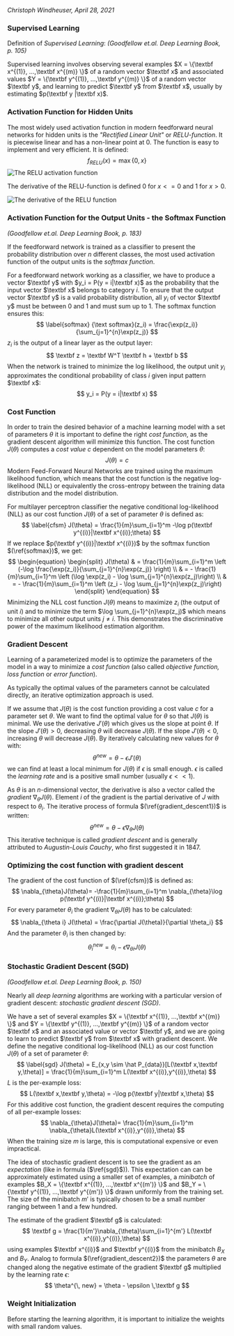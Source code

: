 *Christoph Windheuser, April 28, 2021*

### Supervised Learning

Definition of *Supervised Learning*:
*(Goodfellow et.al. Deep Learning Book, p. 105)*

Supervised learning involves observing several examples $X = \{\textbf x^{(1)}, ...,\textbf x^{(m)} \}$ of a random vector $\textbf x$ and associated values $Y = \{\textbf y^{(1)}, ...,\textbf y^{(m)} \}$ of a random vector $\textbf y$, and learning to predict $\textbf y$ from $\textbf x$, usually by estimating $p(\textbf y |\textbf x)$.

### Activation Function for Hidden Units

The most widely used activation function in modern feedforward neural networks for hidden units is the *"Rectified Linear Unit"* or *RELU-function*. It is piecewise linear and has a non-linear point at 0. The function is easy to implement and very efficient. It is defined:
$$
f_{RELU}(x)=\max\{0, x\}
$$
![The RELU activation function](/home/christoph/dev/private/NLP-Book/relu.png)

The derivative of the RELU-function is defined 0 for $x <= 0$ and 1 for $x > 0$.

![The derivative of the RELU function](/home/christoph/dev/private/NLP-Book/relu_derivative.png)

### Activation Function for the Output Units - the Softmax Function

*(Goodfellow et.al. Deep Learning Book, p. 183)*

If the feedforward network is trained as a classifier to present the probability distribution over $n$ different classes, the most used activation function of the output units is the *softmax function*. 

For a feedforward network working as a classifier, we have to produce a vector $\textbf y$ with $y_i = P(y = i|\textbf x)$ as the probability that the input vector $\textbf x$ belongs to category $i$. To ensure that the output vector $\textbf y$ is a valid probability distribution, all $y_i$ of vector $\textbf y$ must be between 0 and 1 and must sum up to 1. The softmax function ensures this:
$$
\label{softmax}
{\text softmax}(z_i) = \frac{\exp(z_i)}{\sum_{j=1}^{n}\exp(z_j)}
$$
$z_i$ is the output of a linear layer as the output layer:
$$
\textbf z = \textbf W^T \textbf h + \textbf b
$$
When the network is trained to minimize the log likelihood, the output unit $y_i$ approximates the conditional probability of class $i$ given input pattern $\textbf x$:
$$
y_i = P(y = i|\textbf x)
$$
### Cost Function

In order to train the desired behavior of a machine learning model with a set of parameters $\theta$ it is important to define the right *cost function*, as the gradient descent algorithm will minimize this function. The cost function $J(\theta)$ computes a *cost value* $c$ dependent on the model parameters $\theta$:
$$
J(\theta) = c
$$
Modern Feed-Forward Neural Networks are trained using the maximum likelihood function, which means that the cost function is the negative log-likelihood (NLL) or equivalently the cross-entropy between the training data distribution and the model distribution.

For multilayer perceptron classifier the negative conditional log-likelihood (NLL) as our cost function $J( \theta)$ of a set of parameter $\theta$ is defined as:
$$
\label{cfsm}
J(\theta) = \frac{1}{m}\sum_{i=1}^m -\log p(\textbf y^{(i)}|\textbf x^{(i)};\theta)
$$
If we replace $p(\textbf y^{(i)}|\textbf x^{(i)})$ by the softmax function $(\ref{softmax})$, we get:
$$
\begin{equation}
\begin{split}
J(\theta) & = \frac{1}{m}\sum_{i=1}^m \left (-\log \frac{\exp(z_i)}{\sum_{j=1}^{n}\exp(z_j)} \right) \\
          & = - \frac{1}{m}\sum_{i=1}^m \left (\log \exp(z_i) - \log \sum_{j=1}^{n}\exp(z_j)\right) \\
          & = - \frac{1}{m}\sum_{i=1}^m \left (z_i - \log \sum_{j=1}^{n}\exp(z_j)\right)
\end{split}
\end{equation}
$$
Minimizing the NLL cost function $J(\theta)$ means to maximize $z_i$ (the output of unit $i$) and to minimize the term $\log \sum_{j=1}^{n}\exp(z_j)$ which means to minimize all other output units $j\neq i$. This demonstrates the discriminative power of the maximum likelihood estimation algorithm.

### Gradient Descent

Learning of a parameterized model is to optimize the parameters of the model in a way to minimize a *cost function*  (also called *objective function, loss function* or *error function*).

As typically the optimal values of the parameters cannot be calculated directly, an iterative optimization approach is used.

If we assume that $J(\theta)$ is the cost function providing a cost value $c$ for a parameter set $\theta$. We want to find the optimal value for $\theta$ so that $J(\theta)$ is minimal. We use the derivative $J'(\theta)$ which gives us the slope at point $\theta$. If the slope $J'(\theta) > 0$, decreasing $\theta$ will decrease $J(\theta)$. If the slope $J'(\theta) < 0$, increasing $\theta$ will decrease $J(\theta)$. By iteratively calculating new values for $\theta$ with:
$$
\label{gradient_descent1}
\theta^{new} = \theta - \epsilon J'(\theta)
$$
we can find at least a local minimum for $J(\theta)$ if $\epsilon$ is small enough. $\epsilon$ is called the *learning rate* and is a positive small number (usually $\epsilon << 1$). 

As $\theta$ is an $n$-dimensional vector, the derivative is also a vector called the *gradient* $\nabla_{\theta} J(\theta)$. Element $i$ of the gradient is the partial derivative of $J$ with respect to $\theta_i$. The iterative process of formula $(\ref{gradient_descent1})$ is written:
$$
\label{gradient_descent2}
\theta^{new} = \theta - \epsilon \nabla_{\theta} J(\theta)
$$
This iterative technique is called *gradient descent* and is generally attributed to *Augustin-Louis Cauchy*, who first suggested it in 1847. 

### Optimizing the cost function with gradient descent

The gradient of the cost function of $(\ref{cfsm})$ is defined as:
$$
\nabla_{\theta}J(\theta)= -\frac{1}{m}\sum_{i=1}^m \nabla_{\theta}\log p(\textbf y^{(i)}|\textbf x^{(i)};\theta)
$$
For every parameter $\theta_i$ the gradient $\nabla_{\theta i} J(\theta)$ has to be calculated:
$$
\nabla_{\theta i} J(\theta) = \frac{\partial J(\theta)}{\partial \theta_i}
$$
And the parameter $\theta_i$ is then changed by:
$$
\theta_i^{new} = \theta_i - \epsilon \nabla_{\theta i} J(\theta)
$$

### Stochastic Gradient Descent (SGD)

*(Goodfellow et.al. Deep Learning Book, p. 150)*

Nearly all *deep learning* algorithms are working with a particular version of gradient descent: *stochastic gradient descent (SGD)*. 

We have a set of several examples $X = \{\textbf x^{(1)}, ...,\textbf x^{(m)} \}$ and $Y = \{\textbf y^{(1)}, ...,\textbf y^{(m)} \}$ of a random vector $\textbf x$ and an associated value or vector $\textbf y$, and we are going to learn to predict $\textbf y$ from $\textbf x$ with gradient descent. We define the negative conditional log-likelihood (NLL) as our cost function $J( \theta)$ of a set of parameter $\theta$:
$$
\label{sgd}
J(\theta) = E_{x,y \sim \hat P_{data}}[L(\textbf x,\textbf y,\theta)] = \frac{1}{m}\sum_{i=1}^m L(\textbf x^{(i)},y^{(i)},\theta)
$$
$L$ is the per-example loss:
$$
L(\textbf x,\textbf y,\theta) = -\log p(\textbf y|\textbf x,\theta)
$$
For this additive cost function, the gradient descent requires the computing of all per-example losses:
$$
\nabla_{\theta}J(\theta)= \frac{1}{m}\sum_{i=1}^m \nabla_{\theta}L(\textbf x^{(i)},y^{(i)},\theta)
$$
When the training size $m$ is large, this is computational expensive or even impractical.

The idea of stochastic gradient descent is to see the gradient as an *expectation* (like in formula ($\ref{sgd}$)). This expectation can can be approximately estimated using a smaller set of examples, a *minibatch* of examples $B_X = \{\textbf x^{(1)}, ...,\textbf x^{(m')} \}$ and $B_Y = \{\textbf y^{(1)}, ...,\textbf y^{(m')} \}$ drawn uniformly from the training set. The size of the minibatch $m'$ is typically chosen to be a small number ranging between 1 and a few hundred. 

The estimate of the gradient $\textbf g$ is calculated:
$$
\textbf g = \frac{1}{m'}\nabla_{\theta}\sum_{i=1}^{m'} L(\textbf x^{(i)},y^{(i)},\theta)
$$
using examples $\textbf x^{(i)}$ and $\textbf y^{(i)}$ from the minibatch $B_X$ and $B_Y$. Analog to formula $(\ref{gradient_descent2})$ the parameters $\theta$ are changed along the negative estimate of the gradient $\textbf g$ multiplied by the learning rate $\epsilon$:
$$
\theta^{\, new} = \theta - \epsilon \,\textbf g
$$

### Weight Initialization

Before starting the learning algorithm, it is important to initialize the weights with small random values.










